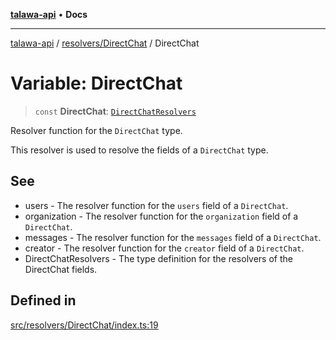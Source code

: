 [**talawa-api**](../../../README.md) • **Docs**

***

[talawa-api](../../../modules.md) / [resolvers/DirectChat](../README.md) / DirectChat

# Variable: DirectChat

> `const` **DirectChat**: [`DirectChatResolvers`](../../../types/generatedGraphQLTypes/type-aliases/DirectChatResolvers.md)

Resolver function for the `DirectChat` type.

This resolver is used to resolve the fields of a `DirectChat` type.

## See

 - users - The resolver function for the `users` field of a `DirectChat`.
 - organization - The resolver function for the `organization` field of a `DirectChat`.
 - messages - The resolver function for the `messages` field of a `DirectChat`.
 - creator - The resolver function for the `creator` field of a `DirectChat`.
 - DirectChatResolvers - The type definition for the resolvers of the DirectChat fields.

## Defined in

[src/resolvers/DirectChat/index.ts:19](https://github.com/PalisadoesFoundation/talawa-api/blob/6712e9940a5702665afc506fa9f6e9d7e1dc7991/src/resolvers/DirectChat/index.ts#L19)
